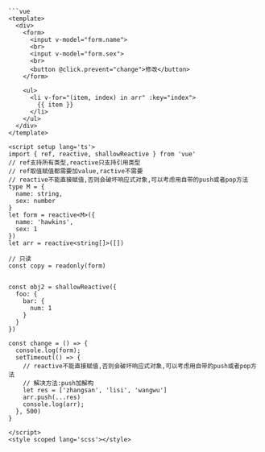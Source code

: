 ```vue
```vue
<template>
  <div>
    <form>
      <input v-model="form.name">
      <br>
      <input v-model="form.sex">
      <br>
      <button @click.prevent="change">修改</button>
    </form>

    <ul>
      <li v-for="(item, index) in arr" :key="index">
        {{ item }}
      </li>
    </ul>
  </div>
</template>

<script setup lang='ts'>
import { ref, reactive, shallowReactive } from 'vue'
// ref支持所有类型,reactive只支持引用类型 
// ref取值赋值都需要加value,ractive不需要
// reactive不能直接赋值,否则会破坏响应式对象,可以考虑用自带的push或者pop方法
type M = {
  name: string,
  sex: number
}
let form = reactive<M>({
  name: 'hawkins',
  sex: 1
})
let arr = reactive<string[]>([])

// 只读
const copy = readonly(form)


const obj2 = shallowReactive({
  foo: {
    bar: {
      num: 1
    }
  }
})

const change = () => {
  console.log(form);
  setTimeout(() => {
    // reactive不能直接赋值,否则会破坏响应式对象,可以考虑用自带的push或者pop方法
    // 解决方法:push加解构
    let res = ['zhangsan', 'lisi', 'wangwu']
    arr.push(...res)
    console.log(arr);
  }, 500)
}

</script>
<style scoped lang='scss'></style>
```
```